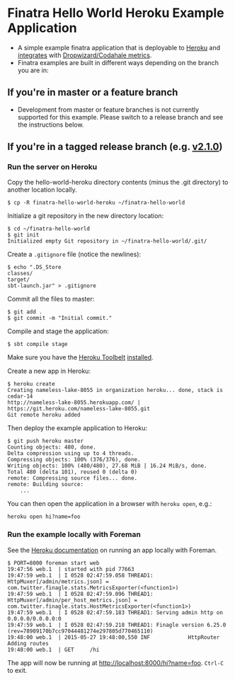 # Finatra Hello World Heroku Example Application

* A simple example finatra application that is deployable to [Heroku](https://heroku.com) and [integrates](https://github.com/rlazoti/finagle-metrics) with [Dropwizard/Codahale metrics](https://github.com/dropwizard/metrics).
* Finatra examples are built in different ways depending on the branch you are in:

If you're in master or a feature branch
----------------------------------------------------------
* Development from master or feature branches is not currently supported for this example. Please switch to a release branch and see the instructions below.

If you're in a tagged release branch (e.g. [v2.1.0](https://github.com/twitter/finatra/tree/v2.1.0))
----------------------------------------------------------

### Run the server on Heroku ###
Copy the hello-world-heroku directory contents (minus the .git directory) to another location locally.

```
$ cp -R finatra-hello-world-heroku ~/finatra-hello-world
```

Initialize a git repository in the new directory location:

```
$ cd ~/finatra-hello-world
$ git init
Initialized empty Git repository in ~/finatra-hello-world/.git/
```

Create a `.gitignore` file (notice the newlines):

```
$ echo ".DS_Store
classes/
target/
sbt-launch.jar" > .gitignore
```

Commit all the files to master:

```
$ git add .
$ git commit -m "Initial commit."
```

Compile and stage the application:

```
$ sbt compile stage
```

Make sure you have the [Heroku Toolbelt](https://toolbelt.heroku.com/) [installed](https://devcenter.heroku.com/articles/getting-started-with-scala#set-up).

Create a new app in Heroku:

```
$ heroku create
Creating nameless-lake-8055 in organization heroku... done, stack is cedar-14
http://nameless-lake-8055.herokuapp.com/ | https://git.heroku.com/nameless-lake-8055.git
Git remote heroku added
```

Then deploy the example application to Heroku:

```
$ git push heroku master
Counting objects: 480, done.
Delta compression using up to 4 threads.
Compressing objects: 100% (376/376), done.
Writing objects: 100% (480/480), 27.68 MiB | 16.24 MiB/s, done.
Total 480 (delta 101), reused 0 (delta 0)
remote: Compressing source files... done.
remote: Building source:
	...
```

You can then open the application in a browser with `heroku open`, e.g.:

```
heroku open hi?name=foo
```


### Run the example locally with Foreman ###

See the [Heroku documentation](https://devcenter.heroku.com/articles/getting-started-with-scala#run-the-app-locally) on running an app locally with Foreman.


```
$ PORT=8000 foreman start web
19:47:56 web.1  | started with pid 77663
19:47:59 web.1  | I 0528 02:47:59.058 THREAD1: HttpMuxer[/admin/metrics.json] = com.twitter.finagle.stats.MetricsExporter(<function1>)
19:47:59 web.1  | I 0528 02:47:59.096 THREAD1: HttpMuxer[/admin/per_host_metrics.json] = com.twitter.finagle.stats.HostMetricsExporter(<function1>)
19:47:59 web.1  | I 0528 02:47:59.183 THREAD1: Serving admin http on 0.0.0.0/0.0.0.0:0
19:47:59 web.1  | I 0528 02:47:59.218 THREAD1: Finagle version 6.25.0 (rev=78909170b7cc97044481274e297805d770465110)
19:48:00 web.1  | 2015-05-27 19:48:00,550 INF            HttpRouter                Adding routes
19:48:00 web.1  | GET     /hi
```

The app will now be running at [http://localhost:8000/hi?name=foo](http://localhost:8000/hi?name=foo). `Ctrl-C` to exit.

